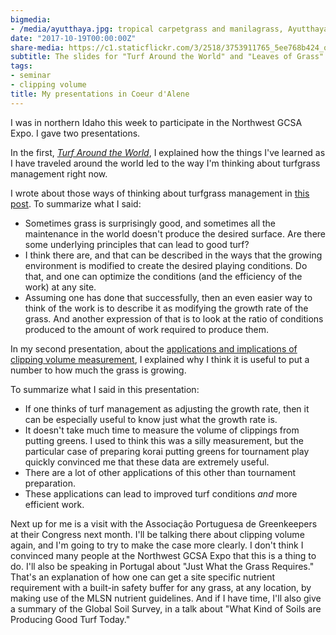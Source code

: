 ```yaml
---
bigmedia:
- /media/ayutthaya.jpg: tropical carpetgrass and manilagrass, Ayutthaya
date: "2017-10-19T00:00:00Z"
share-media: https://c1.staticflickr.com/3/2518/3753911765_5ee768b424_o_d.jpg
subtitle: The slides for "Turf Around the World" and "Leaves of Grass"
tags:
- seminar
- clipping volume
title: My presentations in Coeur d'Alene
---
```


I was in northern Idaho this week to participate in the Northwest GCSA Expo. I gave two presentations.

In the first, [*Turf Around the World*](https://speakerdeck.com/micahwoods/turf-around-the-world), I explained how the things I've learned as I have traveled around the world led to the way I'm thinking about turfgrass management right now.

<script async class="speakerdeck-embed" data-id="0b1cf079ff704025a6fb38c5a1206fd5" data-ratio="1.33333333333333" src="//speakerdeck.com/assets/embed.js"></script>

I wrote about those ways of thinking about turfgrass management in [this post](http://www.asianturfgrass.com/2017-09-13-three-ways-think-of-turfgrass-management/). To summarize what I said:

* Sometimes grass is surprisingly good, and sometimes all the maintenance in the world doesn't produce the desired surface. Are there some underlying principles that can lead to good turf?
* I think there are, and that can be described in the ways that the growing environment is modified to create the desired playing conditions. Do that, and one can optimize the conditions (and the efficiency of the work) at any site.
* Assuming one has done that successfully, then an even easier way to think of the work is to describe it as modifying the growth rate of the grass. And another expression of that is to look at the ratio of conditions produced to the amount of work required to produce them.

In my second presentation, about the [applications and implications of clipping volume measurement](https://speakerdeck.com/micahwoods/leaves-of-grass-applications-and-implications-of-clipping-volume), I explained why I think it is useful to put a number to how much the grass is growing.

<script async class="speakerdeck-embed" data-id="9276e2a345a64d858ff4386b5a3d2c11" data-ratio="1.33333333333333" src="//speakerdeck.com/assets/embed.js"></script>

To summarize what I said in this presentation:

* If one thinks of turf management as adjusting the growth rate, then it can be especially useful to know just what the growth rate is.
* It doesn't take much time to measure the volume of clippings from putting greens. I used to think this was a silly measurement, but the particular case of preparing korai putting greens for tournament play quickly convinced me that these data are extremely useful.
* There are a lot of other applications of this other than tournament preparation.
* These applications can lead to improved turf conditions *and* more efficient work.

Next up for me is a visit with the Associação Portuguesa de Greenkeepers at their Congress next month. I'll be talking there about clipping volume again, and I'm going to try to make the case more clearly. I don't think I convinced many people at the Northwest GCSA Expo that this is a thing to do. I'll also be speaking in Portugal about "Just What the Grass Requires." That's an explanation of how one can get a site specific nutrient requirement with a built-in safety buffer for any grass, at any location, by making use of the MLSN nutrient guidelines. And if I have time, I'll also give a summary of the Global Soil Survey, in a talk about "What Kind of Soils are Producing Good Turf Today."
